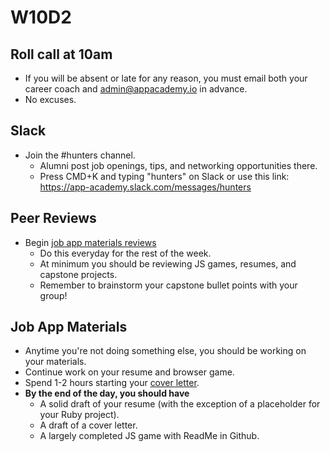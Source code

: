 # W10D2

## Roll call at 10am
* If you will be absent or late for any reason, you must email both your career coach and admin@appacademy.io in advance.
* No excuses.  

## Slack
* Join the #hunters channel. 
  * Alumni post job openings, tips, and networking opportunities there.
  * Press CMD+K and typing "hunters" on Slack or use this link: https://app-academy.slack.com/messages/hunters

## Peer Reviews
* Begin [job app materials reviews][job-app-materials-reviews]
  * Do this everyday for the rest of the week. 
  * At minimum you should be reviewing JS games, resumes, and capstone projects.  
  * Remember to brainstorm your capstone bullet points with your group!  

## Job App Materials
* Anytime you're not doing something else, you should be working on your materials.  
* Continue work on your resume and browser game. 
* Spend 1-2 hours starting your [cover letter][cover-letter].  
* **By the end of the day, you should have**
  * A solid draft of your resume (with the exception of a placeholder for your Ruby project).
  * A draft of a cover letter.
  * A largely completed JS game with ReadMe in Github.

[pair-boarding-curriculum]: ../interview-prep/pairboarding/index.md#index
[job-app-materials-reviews]: ../self-presentation/job_app_materials_reviews.md
[job-app-materials-reviews]: ../self-presentation/job_app_materials_reviews.md
[cover-letter]: ../self-presentation/cover_letter.md
